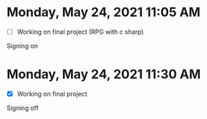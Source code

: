 # Monday, May 24, 2021 11:05 AM
- [ ] Working on final project (RPG with c sharp)

Signing on

# Monday, May 24, 2021 11:30 AM
- [X] Working on final project

Signing off